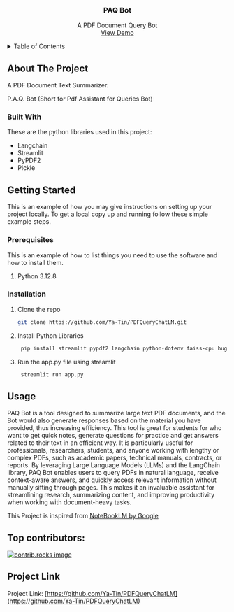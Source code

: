 
<!-- PROJECT LOGO -->
<br />
<div align="center">
  <a href="https://github.com/Ya-Tin/PDFQueryChatLM">
  </a>

<h3 align="center">PAQ Bot</h3>
  <p align="center">
    A PDF Document Query Bot
    <br />
    <a href="https://github.com/Ya-Tin/PDFQueryChatLM">View Demo</a>
  </p>
</div>
<!-- TABLE OF CONTENTS -->
<details>
  <summary>Table of Contents</summary>
  <ol>
    <li>
      <a href="#about-the-project">About The Project</a>
      <ul>
        <li><a href="#built-with">Built With</a></li>
      </ul>
    </li>
    <li>
      <a href="#getting-started">Getting Started</a>
      <ul>
        <li><a href="#prerequisites">Prerequisites</a></li>
        <li><a href="#installation">Installation</a></li>
      </ul>
    </li>
    <li><a href="#usage">Usage</a></li>
  </ol>
</details>



<!-- ABOUT THE PROJECT -->
## About The Project

A PDF Document Text Summarizer. 

P.A.Q. Bot (Short for Pdf Assistant for Queries Bot) 
 
### Built With

These are the python libraries used in this project:
* Langchain
* Streamlit
* PyPDF2
* Pickle
 

<!-- GETTING STARTED -->
## Getting Started

This is an example of how you may give instructions on setting up your project locally.
To get a local copy up and running follow these simple example steps.

### Prerequisites

This is an example of how to list things you need to use the software and how to install them.
1. Python 3.12.8 

### Installation

1. Clone the repo
   ```sh
   git clone https://github.com/Ya-Tin/PDFQueryChatLM.git
   ```
2. Install Python Libraries
   ```sh
    pip install streamlit pypdf2 langchain python-dotenv faiss-cpu huggingface_hub
   ```

3. Run the app.py file using streamlit
   ``` sh
    streamlit run app.py
    ```
<!-- USAGE EXAMPLES -->
## Usage

PAQ Bot is a tool designed to summarize large text PDF documents, and the Bot would also generate responses based on the material you have provided, thus increasing efficiency. This tool is great for students for who want to get quick notes, generate questions for practice and get answers related to their text in an efficient way.  It is particularly useful for professionals, researchers, students, and anyone working with lengthy or complex PDFs, such as academic papers, technical manuals, contracts, or reports. By leveraging Large Language Models (LLMs) and the LangChain library, PAQ Bot enables users to query PDFs in natural language, receive context-aware answers, and quickly access relevant information without manually sifting through pages. This makes it an invaluable assistant for streamlining research, summarizing content, and improving productivity when working with document-heavy tasks.

This Project is inspired from [NoteBookLM by Google](https://notebooklm.google.com/)


## Top contributors:
<a href="https://github.com/Ya-Tin/PDFQueryChatLM/graphs/contributors">
  <img src="https://contrib.rocks/image?repo=github_username/repo_name" alt="contrib.rocks image" />
</a>



## Project Link
Project Link: [https://github.com/Ya-Tin/PDFQueryChatLM](https://github.com/Ya-Tin/PDFQueryChatLM)
